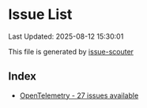 # Issue List

Last Updated: 2025-08-12 15:30:01

This file is generated by [issue-scouter](https://github.com/ymtdzzz/issue-scouter)

## Index

- [OpenTelemetry - 27 issues available](./issues/OpenTelemetry.md)
